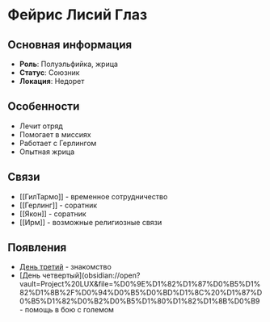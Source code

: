 # Фейрис Лисий Глаз

## Основная информация
- **Роль**: Полуэльфийка, жрица
- **Статус**: Союзник
- **Локация**: Недорет

## Особенности
- Лечит отряд
- Помогает в миссиях
- Работает с Герлингом
- Опытная жрица

## Связи
- [[ГилТармо]] - временное сотрудничество
- [[Герлинг]] - соратник
- [[Якон]] - соратник
- [[Ирм]] - возможные религиозные связи

## Появления
- [День третий](obsidian://open?vault=Project%20LUX&file=%D0%9E%D1%82%D1%87%D0%B5%D1%82%D1%8B%2F%D0%94%D0%B5%D0%BD%D1%8C%20%D1%82%D1%80%D0%B5%D1%82%D0%B8%D0%B9) - знакомство
- [День четвертый](obsidian://open?vault=Project%20LUX&file=%D0%9E%D1%82%D1%87%D0%B5%D1%82%D1%8B%2F%D0%94%D0%B5%D0%BD%D1%8C%20%D1%87%D0%B5%D1%82%D0%B2%D0%B5%D1%80%D1%82%D1%8B%D0%B9 - помощь в бою с големом 